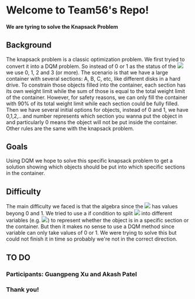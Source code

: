 # Welcome to Team56's Repo!
  
#### We are tyring to solve the Knapsack Problem
  
## Background
The knapsack problem is a classic optimization problem. We first tryied to convert it into a DQM problem. So instead of 0 or 1 as the status of the <img src="https://render.githubusercontent.com/render/math?math=x_i"> we use 0, 1, 2 and 3 (or more). The scenario is that we have a large container with several sections: A, B, C, etc, like different disks in a hard drive. To constrain those objects filled into the container, each section has its own weight limit while the sum of those is equal to the total weight limit of the container. However, for safety reasons, we can only fill the container with 90% of its total weight limit while each section could be fully filled. Then we have several initial options for objects, instead of 0 and 1, we have 0,1,2,.. and number represents which section you wanna put the object in and particularly 0 means the object will not be put inside the container. Other rules are the same with the knapsack problem.

## Goals
Using DQM we hope to solve this specific knapsack problem to get a solution showing which objects should be put into which specific sections in the container.

## Difficulty
The main difficulty we faced is that the algebra since the <img src="https://render.githubusercontent.com/render/math?math=x_i"> has values beyong 0 and 1. We tried to use a if condition to split <img src="https://render.githubusercontent.com/render/math?math=x_i"> into different variables (e.g. <img src="https://render.githubusercontent.com/render/math?math=\alpha, \beta, \gamma">) to represent whether the object is in a specific section or the container. But then it makes no sense to use a DQM method since variable can only take values of 0 or 1. We were trying to solve this but could not finish it in time so probably we're not in the correct direction.

## TO DO


### Participants: Guangpeng Xu and Akash Patel

### Thank you!
